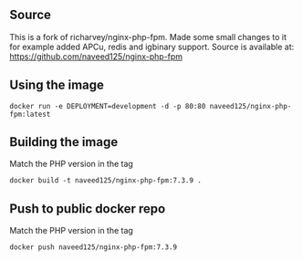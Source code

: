 ## Source
This is a fork of richarvey/nginx-php-fpm. Made some small changes to it for example added APCu, redis and igbinary support. 
Source is available at: https://github.com/naveed125/nginx-php-fpm

## Using the image
```
docker run -e DEPLOYMENT=development -d -p 80:80 naveed125/nginx-php-fpm:latest
```

## Building the image
Match the PHP version in the tag

```
docker build -t naveed125/nginx-php-fpm:7.3.9 .
```

## Push to public docker repo
Match the PHP version in the tag
```
docker push naveed125/nginx-php-fpm:7.3.9
```

